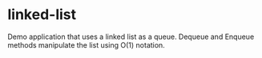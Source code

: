 # linked-list

 Demo application that uses a linked list as a queue. Dequeue and Enqueue methods manipulate the list using O(1) notation.
